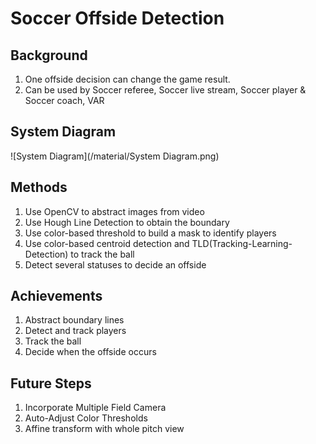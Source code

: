 # Soccer Offside Detection

## Background
1. One offside decision can change the game result.
2. Can be used by Soccer referee, Soccer live stream, Soccer player & Soccer coach, VAR

## System Diagram
![System Diagram](/material/System Diagram.png)

## Methods
1. Use OpenCV to abstract images from video
2. Use Hough Line Detection to obtain the boundary 
3. Use color-based threshold to build a mask to identify players
4. Use color-based centroid detection and TLD(Tracking-Learning-Detection) to track the ball
5. Detect several statuses to decide an offside

## Achievements
1. Abstract boundary lines
2. Detect and track players
3. Track the ball
4. Decide when the offside occurs

## Future Steps
1. Incorporate Multiple Field Camera
2. Auto-Adjust Color Thresholds
3. Affine transform with whole pitch view


